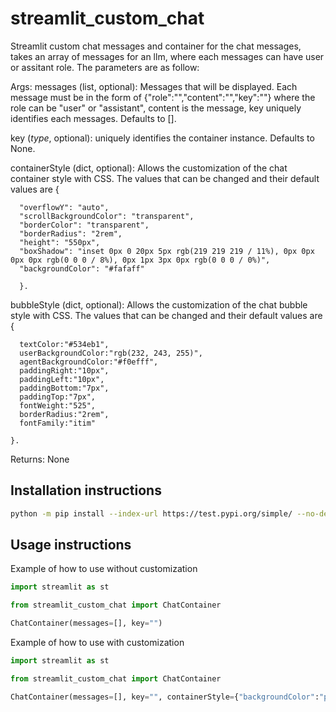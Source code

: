 # streamlit_custom_chat

Streamlit custom chat messages and container for the chat messages, takes an array of messages for an llm, where each messages can have user or assitant role. The parameters are as follow:

Args:
  messages (list, optional): 
    Messages that will be displayed. Each message must be in the form of 
    {"role":"","content":"","key":""} 
    where the role can be "user" or "assistant", 
    content is the message, 
    key uniquely identifies each messages. 
    Defaults to [].
  
  key (_type_, optional): 
    uniquely identifies the container instance. Defaults to None.
  
  containerStyle (dict, optional): 
    Allows the customization of the chat container style with CSS. 
    The values that can be changed and their default values are {
      
      "overflowY": "auto", 
      "scrollBackgroundColor": "transparent", 
      "borderColor": "transparent",
      "borderRadius": "2rem", 
      "height": "550px", 
      "boxShadow": "inset 0px 0 20px 5px rgb(219 219 219 / 11%), 0px 0px 0px 0px rgb(0 0 0 / 8%), 0px 1px 3px 0px rgb(0 0 0 / 0%)", 
      "backgroundColor": "#fafaff"
      
      }.
      
  bubbleStyle (dict, optional): 
    Allows the customization of the chat bubble style with CSS. 
    The values that can be changed and their default values are {
          
      textColor:"#534eb1", 
      userBackgroundColor:"rgb(232, 243, 255)", 
      agentBackgroundColor:"#f0efff", 
      paddingRight:"10px", 
      paddingLeft:"10px", 
      paddingBottom:"7px", 
      paddingTop:"7px",
      fontWeight:"525", 
      borderRadius:"2rem", 
      fontFamily:"itim"
      
    }.

Returns:
  None

## Installation instructions

```sh
python -m pip install --index-url https://test.pypi.org/simple/ --no-deps streamlit_custom_chat
```

## Usage instructions
Example of how to use without customization

```python
import streamlit as st

from streamlit_custom_chat import ChatContainer

ChatContainer(messages=[], key="")
```

Example of how to use with customization

```python
import streamlit as st

from streamlit_custom_chat import ChatContainer

ChatContainer(messages=[], key="", containerStyle={"backgroundColor":"pink"}, bubbleStyle={"userBackgroundColor":"#f0eeef"})
```